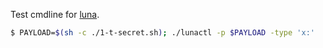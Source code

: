 Test cmdline for [luna](https://github.com/flowerinthenight/luna/).

```sh
$ PAYLOAD=$(sh -c ./1-t-secret.sh); ./lunactl -p $PAYLOAD -type 'x:'
```
